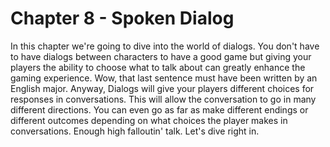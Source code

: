 # Chapter 8 - Spoken Dialog

In this chapter we're going to dive into the world of dialogs.  You don't have to have dialogs between characters to have a good game but giving your players the ability to choose what to talk about can greatly enhance the gaming experience.  Wow, that last sentence must have been written by an English major.  Anyway, Dialogs will give your players different choices for responses in conversations.  This will allow the conversation to go in many different directions.  You can even go as far as make different endings or different outcomes depending on what choices the player makes in conversations.  Enough high falloutin' talk.  Let's dive right in.

